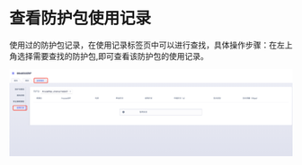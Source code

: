 

# 查看防护包使用记录

使用过的防护包记录，在使用记录标签页中可以进行查找，具体操作步骤：在左上角选择需要查找的防护包,即可查看该防护包的使用记录。

![](/images/uanycastclean/使用记录.png)
